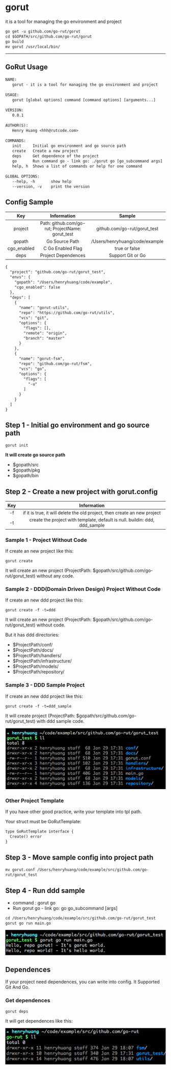 # gorut
it is a tool for managing the go environment and project


```
go get -u github.com/go-rut/gorut
cd $GOPATH/src/github.com/go-rut/gorut
go build
mv gorut /usr/local/bin/
```

------

## GoRut Usage
```
NAME:
   gorut - it is a tool for managing the go environment and project

USAGE:
   gorut [global options] command [command options] [arguments...]

VERSION:
   0.0.1

AUTHOR(S):
   Henry Huang <hhh@rutcode.com>

COMMANDS:
   init		Initial go environment and go source path
   create	Create a new project
   deps		Get dependence of the project
   go		Run command go - link go: ./gorut go [go_subcommand args]
   help, h	Shows a list of commands or help for one command

GLOBAL OPTIONS:
   --help, -h		show help
   --version, -v	print the version
```

## Config Sample

Key|Information|Sample
:-:|:-:|:-:
project|Path: github.com/go-rut; ProjectName: gorut_test|github.com/go-rut/gorut_test
gopath|Go Source Path|/Users/henryhuang/code/example
cgo_enabled| C Go Enabled Flag| true or false
deps| Project Dependences | Support Git or Go


```
{
  "project": "github.com/go-rut/gorut_test",
  "envs": {
    "gopath": "/Users/henryhuang/code/example",
    "cgo_enabled": false
  },
  "deps": [
    {
      "name": "gorut-utils",
      "repo": "https://github.com/go-rut/utils",
      "vcs": "git",
      "options": {
        "flags": [],
        "remote": "origin",
        "branch": "master"
      }
    },
    {
      "name": "gorut-fsm",
      "repo": "github.com/go-rut/fsm",
      "vcs": "go",
      "options": {
        "flags": [
          "-u"
        ]
      }
    }
  ]
}
```

## Step 1 - Initial go environment and go source path

```
gorut init
```

**It will create go source path**

* $gopath/src
* $gopath/pkg
* $gopath/bin


## Step 2 - Create a new project with gorut.config

Key|Information
:-:|:-:
-f|if it is true, it will delete the old project, then create an new project
-t|create the project with template, default is null. buildin: ddd, ddd_sample

### Sample 1 - Project Without Code

If create an new project like this:

```
gorut create
```

It will create an new project (ProjectPath: $gopath/src/github.com/go-rut/gorut_test) without any code.


### Sample 2 - DDD(Domain Driven Design) Project Without Code

If create an new ddd project like this:

```
gorut create -f -t=ddd
```

It will create an new project (ProjectPath: $gopath/src/github.com/go-rut/gorut_test) without code.

But it has ddd directories:

* $ProjectPath/conf/
* $ProjectPath/docs/
* $ProjectPath/handlers/
* $ProjectPath/infrastructure/
* $ProjectPath/models/
* $ProjectPath/repository/

### Sample 3 - DDD Sample Project

If create an new ddd project like this:

```
gorut create -f -t=ddd_sample
```

It will create project (ProjectPath: $gopath/src/github.com/go-rut/gorut_test) with ddd sample code.

![ProjectFiles](images/ddd_sample.png)

### Other Project Template

If you have other good practice, write your template into tpl path.

Your struct must be GoRutTemplate:

```
type GoRutTemplate interface {
  Create() error
}
```

## Step 3 - Move sample config into project path

```
mv gorut.conf /Users/henryhuang/code/example/src/github.com/go-rut/gorut_test
```

## Step 4 - Run ddd sample

* command : gorut go
* Run gorut go - link go: go go_subcommand [args]

```
cd /Users/henryhuang/code/example/src/github.com/go-rut/gorut_test
gorut go run main.go
```

![ProjectFiles](images/ddd_sample_run.png)

## Dependences

If your project need dependences, you can write into config. It Supported Git And Go.

### Get dependences

```
gorut deps
```

It will get dependences like this:

![ProjectFiles](images/dependences.png)